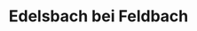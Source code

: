 ---
title: Edelsbach bei Feldbach
url: /edelsbach-bei-feldbach/
latitude: 47.006
longitude: 15.837
---